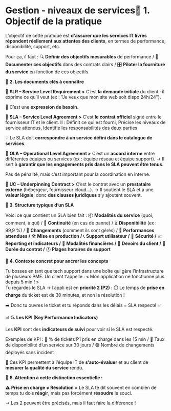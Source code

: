 # Gestion - niveaux de services🎯 **1. Objectif de la pratique**

L’objectif de cette pratique est **d'assurer que les services IT livrés répondent réellement aux attentes des clients**, en termes de performance, disponibilité, support, etc.

Pour ça, il faut : 🔍 **Définir des objectifs mesurables** de performance / 📝 **Documenter ces objectifs** dans des contrats clairs / 🎛️ **Piloter la fourniture du service** en fonction de ces objectifs



📑 **2. Les documents clés à connaître**

🧾 **SLR – Service Level Requirement >** C’est **la demande initiale** du client : il exprime ce qu’il veut (ex : "Je veux que mon site web soit dispo 24h/24").

📌 C’est une **expression de besoin**.

🧾 **SLA – Service Level Agreement >** C’est **le contrat officiel** signé entre le fournisseur IT et le client. Il : Définit ce qui est fourni, Précise les niveaux de service attendus, Identifie les responsabilités des deux parties

💡 Le SLA doit **correspondre à un service défini dans le catalogue de services**.

🧾 **OLA – Operational Level Agreement >** C’est un **accord interne** entre différentes équipes ou services (ex : équipe réseau et équipe support). → Il sert à **garantir que les engagements pris dans le SLA peuvent être tenus**.

Pas de pénalité, mais c’est important pour la coordination en interne.

🧾 **UC – Underpinning Contract >** C’est le contrat avec un **prestataire externe** (hébergeur, fournisseur cloud…). → Il soutient le SLA et a une **valeur légale**, donc **des clauses juridiques** s’y ajoutent souvent.



🧩 **3. Structure typique d’un SLA**

Voici ce que contient un SLA bien fait : 📦 **Modalités du service** (quoi, comment, à qui) / 🔁 **Continuité** (en cas de panne) / ⏳ **Disponibilité** (ex : 99,9 %) / 🔧 **Changements** (comment ils sont gérés) / 🚀 **Performances attendues /** 🛠️ **Mise en production /** 📞 **Support utilisateur /** 🔐 **Sécurité /** 📈 **Reporting et indicateurs /** 💸 **Modalités financières /** 📜 **Devoirs du client /** 📅 **Durée du contrat /** 🕐 **Plages horaires de support**



🧠 **4. Contexte concret pour ancrer les concepts**

Tu bosses en tant que tech support dans une boîte qui gère l’infrastructure de plusieurs PME. Un client t’appelle : « Mon application ne fonctionne plus depuis 5 min ! »  
Tu regardes le SLA → l’appli est en **priorité 2 (P2)** : ⏱️ Le temps de **prise en charge** du ticket est de 30 minutes, et non la résolution !

➡️ Donc tu ouvres le ticket et tu réponds dans les délais = SLA respecté ✅



📊 **5. Les KPI (Key Performance Indicators)**

Les **KPI** sont des **indicateurs de suivi** pour voir si le SLA est respecté.

Exemples de KPI : 🔴 % de tickets P1 pris en charge dans les 15 min / 🔵 Taux de disponibilité d’un service sur 30 jours / 🟢 Nombre de changements déployés sans incident

💬 Ces KPI permettent à l’équipe IT de **s’auto-évaluer** et au client de **mesurer la qualité du service** rendu.



📌 **6. Attention à cette distinction essentielle :**

⚠️ **Prise en charge ≠ Résolution >** Le SLA te dit souvent en combien de temps tu dois **réagir**, mais pas forcément **résoudre** le souci.

→ Les 2 peuvent être précisés, mais il faut faire la différence !
